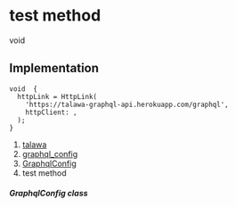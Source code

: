 
<div>

# test method

</div>


void 



## Implementation

``` language-dart
void  {
  httpLink = HttpLink(
    'https://talawa-graphql-api.herokuapp.com/graphql',
    httpClient: ,
  );
}
```







1.  [talawa](../../index.html)
2.  [graphql_config](../../services_graphql_config/)
3.  [GraphqlConfig](../../services_graphql_config/GraphqlConfig-class.html)
4.  test method

##### GraphqlConfig class







